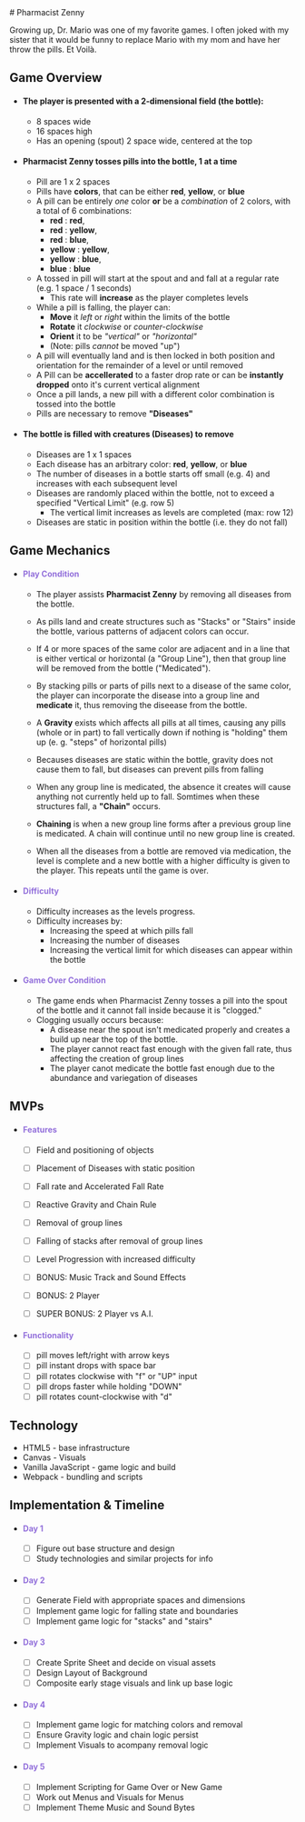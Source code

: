 <link href="./PharmZenny.css" rel="stylesheet"></link>
<article class="markdown-body">
# Pharmacist Zenny

Growing up, Dr. Mario was one of my favorite games.  I often joked with my sister that it would be funny to replace Mario with my mom and have her throw the pills. Et Voilà.

## <orange>**Game Overview**</orange>

- #### <green>**The player is presented with a 2-dimensional field (the bottle):**</green>

  - 8 spaces wide
  - 16 spaces high
  - Has an opening (spout) 2 space wide, centered at the top

- #### <green>**Pharmacist Zenny tosses pills into the bottle, 1 at a time**</green>

  - Pill are 1 x 2 spaces
  - Pills have **colors**, that can be either 
  <red>**red**</red>, 
  <yellow>**yellow**</yellow>, or 
  <blue>**blue**</blue>
  - A pill can be entirely *one* color **or** be a *combination* of 2 colors, with a total of 6 combinations:
    - <red>**red**</red> :
      <red>**red**</red>, 
    - <red>**red**</red> :
      <yellow>**yellow**</yellow>, 
    - <red>**red**</red> :
      <blue>**blue**</blue>, 
    - <yellow>**yellow**</yellow> :
      <yellow>**yellow**</yellow>,
    - <yellow>**yellow**</yellow> :
      <blue>**blue**</blue>, 
    - <blue>**blue**<blue> :
      <blue>**blue**</blue>
  - A tossed in pill will start at the spout and and fall at a regular rate (e.g. 1 space / 1 seconds)
    - This rate will **increase** as the player completes levels
  - While a pill is falling, the player can:
    - **Move** it *left* or *right* within the limits of the bottle
    - **Rotate** it *clockwise* or *counter-clockwise*
    - **Orient** it to be *"vertical"* or *"horizontal"*
    - (Note: pills *cannot* be moved "up")
  - A pill will eventually land and is then locked in both position and orientation for the remainder of a level or until removed
  - A Pill can be **accellerated** to a faster drop rate or can be **instantly dropped** onto it's current vertical alignment
  - Once a pill lands, a new pill with a different color combination is tossed into the bottle
  - Pills are necessary to remove **"Diseases"** 


- #### <green>**The bottle is filled with creatures (Diseases) to remove**</green>

  - Diseases are 1 x 1 spaces
  - Each disease has an arbitrary color: 
  <red>**red**</red>, 
  <yellow>**yellow**</yellow>, or 
  <blue>**blue**</blue>
  - The number of diseases in a bottle starts off small (e.g. 4) and increases with each subsequent level
  - Diseases are randomly placed within the bottle, not to exceed a specified "Vertical Limit" (e.g. row 5)
    - The vertical limit increases as levels are completed (max: row 12)
  - Diseases are static in position within the bottle (i.e. they do not fall)

## <orange>**Game Mechanics**</orange>

- #### <span style="color:mediumpurple">**Play Condition**</span>

  - The player assists **Pharmacist Zenny** by removing all diseases from the bottle.
  
  - As pills land and create structures such as "Stacks" or "Stairs" inside the bottle, various patterns of adjacent colors can occur.
  
  - If 4 or more spaces of the same color are adjacent and in a line that is either vertical or horizontal (a "Group Line"), then that group line will be removed from the bottle ("Medicated").
  
  - By stacking pills or parts of pills next to a disease of the same color, the player can incorporate the disease into a group line and **medicate** it, thus removing the diseease from the bottle.
  
  - A **Gravity** exists which affects all pills at all times, causing any pills (whole or in part) to fall vertically down if nothing is "holding" them up (e. g. "steps" of horizontal pills)
  
  - Becauses diseases are static within the bottle, gravity does not cause them to fall, but diseases can prevent pills from falling
  
  - When any group line is medicated, the absence it creates will cause anything not currently held up to fall.  Somtimes when these structures fall, a **"Chain"** occurs.
  
  - **Chaining** is when a new group line forms after a previous group line is medicated.  A chain will continue until no new group line is created.
  
  - When all the diseases from a bottle are removed via medication, the level is complete and a new bottle with a higher difficulty is given to the player.  This repeats until the game is over.

- #### <span style="color:mediumpurple">**Difficulty**</span>

  - Difficulty increases as the levels progress.
  - Difficulty increases by:
    - Increasing the speed at which pills fall
    - Increasing the number of diseases
    - Increasing the vertical limit for which diseases can appear within the bottle

- #### <span style="color:mediumpurple">**Game Over Condition**</span>

  - The game ends when Pharmacist Zenny tosses a pill into the spout of the bottle and it cannot fall inside because it is "clogged."
  - Clogging usually occurs because:
    - A disease near the spout isn't medicated properly and creates a build up near the top of the bottle.
    - The player cannot react fast enough with the given fall rate, thus affecting the creation of group lines
    - The player canot medicate the bottle fast enough due to the abundance and variegation of diseases

## <orange>**MVPs**</orange>

- #### <span style="color:mediumpurple">**Features**</span>

  - [ ] Field and positioning of objects
  - [ ] Placement of Diseases with static position
  - [ ] Fall rate and Accelerated Fall Rate
  - [ ] Reactive Gravity and Chain Rule
  - [ ] Removal of group lines
  - [ ] Falling of stacks after removal of group lines
  - [ ] Level Progression with increased difficulty
  - [ ] BONUS: Music Track and Sound Effects
  - [ ] BONUS: 2 Player
  - [ ] SUPER BONUS: 2 Player vs A.I.


- #### <span style="color:mediumpurple">**Functionality**</span>

  - [ ] pill moves left/right with arrow keys
  - [ ] pill instant drops with space bar
  - [ ] pill rotates clockwise with "f" or "UP" input
  - [ ] pill drops faster while holding "DOWN"
  - [ ] pill rotates count-clockwise with "d"

## <orange>**Technology**</orange>

  - HTML5 - base infrastructure
  - Canvas - Visuals
  - Vanilla JavaScript - game logic and build
  - Webpack - bundling and scripts

## <orange>**Implementation & Timeline**</orange>

- #### <span style="color:mediumpurple">**Day 1**</span>

  - [ ] Figure out base structure and design
  - [ ] Study technologies and similar projects for info

- #### <span style="color:mediumpurple">**Day 2**</span>

  - [ ] Generate Field with appropriate spaces and dimensions
  - [ ] Implement game logic for falling state and boundaries
  - [ ] Implement game logic for "stacks" and "stairs"

- #### <span style="color:mediumpurple">**Day 3**</span>

  - [ ] Create Sprite Sheet and decide on visual assets
  - [ ] Design Layout of Background
  - [ ] Composite early stage visuals and link up base logic  

- #### <span style="color:mediumpurple">**Day 4**</span>

  - [ ] Implement game logic for matching colors and removal
  - [ ] Ensure Gravity logic and chain logic persist
  - [ ] Implement Visuals to acompany removal logic

- #### <span style="color:mediumpurple">**Day 5**</span>

  - [ ] Implement Scripting for Game Over or New Game
  - [ ] Work out Menus and Visuals for Menus
  - [ ] Implement Theme Music and Sound Bytes

</article>
